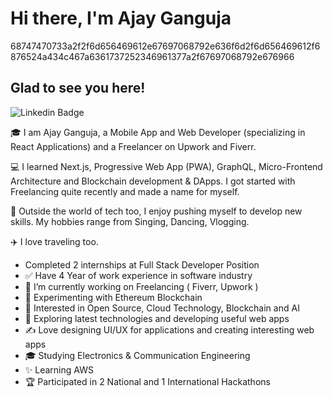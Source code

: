 # Hi there, I'm Ajay Ganguja
68747470733a2f2f6d656469612e67697068792e636f6d2f6d656469612f6876524a434c467a6361737252346961377a2f67697068792e676966

## Glad to see you here! 

<img src="https://camo.githubusercontent.com/93ca47e21e17f622a41d26d599e008e4c30b8a322186f18019bc43d54f57b0c9/68747470733a2f2f696d672e736869656c64732e696f2f62616467652f2d4c696e6b6564496e2d3065373661383f7374796c653d666c61742d737175617265266c6f676f3d4c696e6b6564696e266c6f676f436f6c6f723d7768697465" alt="Linkedin Badge" data-canonical-src="https://img.shields.io/badge/-LinkedIn-0e76a8?style=flat-square&amp;logo=Linkedin&amp;logoColor=white" style="max-width: 100%;">

🎓 I am Ajay Ganguja, a Mobile App and Web Developer (specializing in React Applications) and a Freelancer on Upwork and Fiverr.

💻 I learned Next.js, Progressive Web App (PWA), GraphQL, Micro-Frontend Architecture and Blockchain development & DApps. I got started with Freelancing quite recently and made a name for myself.

🎸 Outside the world of tech too, I enjoy pushing myself to develop new skills. My hobbies range from Singing, Dancing, Vlogging.

✈️ I love traveling too. 



-  Completed 2 internships at Full Stack Developer Position
- ✅ Have 4 Year of work experience in software industry
- 🔭 I’m currently working on Freelancing ( Fiverr, Upwork )
- 🌱 Experimenting with Ethereum Blockchain
- 👯 Interested in Open Source, Cloud Technology, Blockchain and AI
- 🤔 Exploring latest technologies and developing useful web apps
- ✍️ Love designing UI/UX for applications and creating interesting web apps
- 🎓 Studying Electronics & Communication Engineering
- ✨ Learning AWS
- 🏆 Participated in 2 National and 1 International Hackathons

<!---
AjayGanguja/AjayGanguja is a ✨ special ✨ repository because its `README.md` (this file) appears on your GitHub profile.
You can click the Preview link to take a look at your changes.
--->
